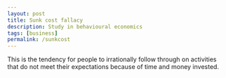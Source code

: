 ```yaml
---
layout: post
title: Sunk cost fallacy
description: Study in behavioural economics
tags: [business]
permalink: /sunkcost
---
```


This is the tendency for people to irrationally follow through on activities that do not meet their expectations because of time and money invested.
